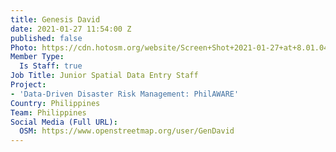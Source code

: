 ```yaml
---
title: Genesis David
date: 2021-01-27 11:54:00 Z
published: false
Photo: https://cdn.hotosm.org/website/Screen+Shot+2021-01-27+at+8.01.04+PM.png
Member Type:
  Is Staff: true
Job Title: Junior Spatial Data Entry Staff
Project:
- 'Data-Driven Disaster Risk Management: PhilAWARE'
Country: Philippines
Team: Philippines
Social Media (Full URL):
  OSM: https://www.openstreetmap.org/user/GenDavid
---
```


